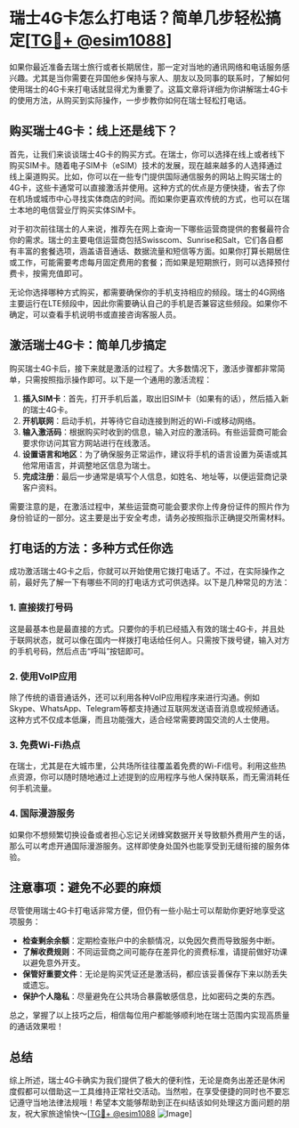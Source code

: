 # 瑞士4G卡怎么打电话？简单几步轻松搞定[[TG💪+ @esim1088](https://t.me/s/esim1088)]

如果你最近准备去瑞士旅行或者长期居住，那一定对当地的通讯网络和电话服务感兴趣。尤其是当你需要在异国他乡保持与家人、朋友以及同事的联系时，了解如何使用瑞士的4G卡来打电话就显得尤为重要了。这篇文章将详细为你讲解瑞士4G卡的使用方法，从购买到实际操作，一步步教你如何在瑞士轻松打电话。

## 购买瑞士4G卡：线上还是线下？

首先，让我们来谈谈瑞士4G卡的购买方式。在瑞士，你可以选择在线上或者线下购买SIM卡。随着电子SIM卡（eSIM）技术的发展，现在越来越多的人选择通过线上渠道购买。比如，你可以在一些专门提供国际通信服务的网站上购买瑞士的4G卡，这些卡通常可以直接激活并使用。这种方式的优点是方便快捷，省去了你在机场或城市中心寻找实体商店的时间。而如果你更喜欢传统的方式，也可以在瑞士本地的电信营业厅购买实体SIM卡。

对于初次前往瑞士的人来说，推荐先在网上查询一下哪些运营商提供的套餐最符合你的需求。瑞士的主要电信运营商包括Swisscom、Sunrise和Salt，它们各自都有丰富的套餐选项，涵盖语音通话、数据流量和短信等方面。如果你打算长期居住或工作，可能需要考虑每月固定费用的套餐；而如果是短期旅行，则可以选择预付费卡，按需充值即可。

无论你选择哪种方式购买，都需要确保你的手机支持相应的频段。瑞士的4G网络主要运行在LTE频段中，因此你需要确认自己的手机是否兼容这些频段。如果你不确定，可以查看手机说明书或直接咨询客服人员。

## 激活瑞士4G卡：简单几步搞定

购买瑞士4G卡后，接下来就是激活的过程了。大多数情况下，激活步骤都非常简单，只需按照指示操作即可。以下是一个通用的激活流程：

1. **插入SIM卡**：首先，打开手机后盖，取出旧SIM卡（如果有的话），然后插入新的瑞士4G卡。
2. **开机联网**：启动手机，并等待它自动连接到附近的Wi-Fi或移动网络。
3. **输入激活码**：根据购买时收到的信息，输入对应的激活码。有些运营商可能会要求你访问其官方网站进行在线激活。
4. **设置语言和地区**：为了确保服务正常运作，建议将手机的语言设置为英语或其他常用语言，并调整地区信息为瑞士。
5. **完成注册**：最后一步通常是填写个人信息，如姓名、地址等，以便运营商记录客户资料。

需要注意的是，在激活过程中，某些运营商可能会要求你上传身份证件的照片作为身份验证的一部分。这主要是出于安全考虑，请务必按照指示正确提交所需材料。

## 打电话的方法：多种方式任你选

成功激活瑞士4G卡之后，你就可以开始使用它拨打电话了。不过，在实际操作之前，最好先了解一下有哪些不同的打电话方式可供选择。以下是几种常见的方法：

### 1. 直接拨打号码
这是最基本也是最直接的方式。只要你的手机已经插入有效的瑞士4G卡，并且处于联网状态，就可以像在国内一样拨打电话给任何人。只需按下拨号键，输入对方的手机号码，然后点击“呼叫”按钮即可。

### 2. 使用VoIP应用
除了传统的语音通话外，还可以利用各种VoIP应用程序来进行沟通。例如Skype、WhatsApp、Telegram等都支持通过互联网发送语音消息或视频通话。这种方式不仅成本低廉，而且功能强大，适合经常需要跨国交流的人士使用。

### 3. 免费Wi-Fi热点
在瑞士，尤其是在大城市里，公共场所往往覆盖着免费的Wi-Fi信号。利用这些热点资源，你可以随时随地通过上述提到的应用程序与他人保持联系，而无需消耗任何手机流量。

### 4. 国际漫游服务
如果你不想频繁切换设备或者担心忘记关闭蜂窝数据开关导致额外费用产生的话，那么可以考虑开通国际漫游服务。这样即使身处国外也能享受到无缝衔接的服务体验。

## 注意事项：避免不必要的麻烦

尽管使用瑞士4G卡打电话非常方便，但仍有一些小贴士可以帮助你更好地享受这项服务：

- **检查剩余余额**：定期检查账户中的余额情况，以免因欠费而导致服务中断。
- **了解收费规则**：不同运营商之间可能存在差异化的资费标准，请提前做好功课以避免意外开支。
- **保管好重要文件**：无论是购买凭证还是激活码，都应该妥善保存下来以防丢失或遗忘。
- **保护个人隐私**：尽量避免在公共场合暴露敏感信息，比如密码之类的东西。

总之，掌握了以上技巧之后，相信每位用户都能够顺利地在瑞士范围内实现高质量的通话效果啦！

## 总结

综上所述，瑞士4G卡确实为我们提供了极大的便利性，无论是商务出差还是休闲度假都可以借助这一工具维持正常社交活动。当然啦，在享受便捷的同时也不要忘记遵守当地法律法规哦！希望本文能够帮助到正在纠结该如何处理这方面问题的朋友，祝大家旅途愉快～[[TG💪+ @esim1088](https://t.me/s/esim1088) ![Image](https://i.postimg.cc/4NQfJmqS/Snipaste-2025-05-13-00-14-12.png)]